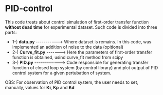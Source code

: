 # PID-control
This code treats about control simulation of first-order transfer function **without dead time** for experimental dataset.
Such code is divided into three parts:
* 1-) **data.py**  -----------> Where dataset is remains. In this code, was implemented an addition of noise to the data (opitional)
* 2-) **Curve_fit.py** -------> Here the parameters of first-order transfer function is obtained, usind curve_fit method from scipy
* 3-) **PID.py** -------------> Code responsible for generating transfer function of closed loop system (by control library) and plot output of PID control system for a given pertubation of system. 

OBS: For observation of PID control system, the user needs to set, manually, values for **Ki**, **Kp** and **Kd** 
